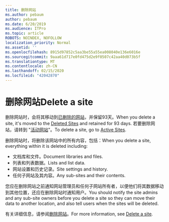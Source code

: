 ```yaml
---
title: 删除网站
ms.author: pebaum
author: pebaum
ms.date: 6/20/2019
ms.audience: ITPro
ms.topic: article
ROBOTS: NOINDEX, NOFOLLOW
localization_priority: Normal
ms.assetid: ''
ms.openlocfilehash: 8915d97852c5aa3be55a55ea008040e136e6016e
ms.sourcegitcommit: 9aaa61d717e0fd475d2e9f0507c42aa40d073b5f
ms.translationtype: MT
ms.contentlocale: zh-CN
ms.lasthandoff: 02/15/2020
ms.locfileid: "42042870"
---
```

# <a name="delete-a-site"></a><span data-ttu-id="632c4-102">删除网站</span><span class="sxs-lookup"><span data-stu-id="632c4-102">Delete a site</span></span>

<span data-ttu-id="632c4-103">删除网站时，会将其移动到[已删除的网站](https://admin.microsoft.com/sharepoint?page=recyclebin&modern=true)，并保留93天。</span><span class="sxs-lookup"><span data-stu-id="632c4-103">When you delete a site, it's moved to the [Deleted Sites](https://admin.microsoft.com/sharepoint?page=recyclebin&modern=true) and retained for 93 days.</span></span> <span data-ttu-id="632c4-104">若要删除网站，请转到 "[活动网站](https://admin.microsoft.com/sharepoint?page=sitemanagement&modern=true)"。</span><span class="sxs-lookup"><span data-stu-id="632c4-104">To delete a site, go to [Active Sites](https://admin.microsoft.com/sharepoint?page=sitemanagement&modern=true).</span></span> 

<span data-ttu-id="632c4-105">删除网站时，将删除该网站中的所有内容，包括：</span><span class="sxs-lookup"><span data-stu-id="632c4-105">When you delete a site, everything within it is deleted including:</span></span>

- <span data-ttu-id="632c4-106">文档库和文件。</span><span class="sxs-lookup"><span data-stu-id="632c4-106">Document libraries and files.</span></span>
- <span data-ttu-id="632c4-107">列表和列表数据。</span><span class="sxs-lookup"><span data-stu-id="632c4-107">Lists and list data.</span></span>
- <span data-ttu-id="632c4-108">网站设置和历史记录。</span><span class="sxs-lookup"><span data-stu-id="632c4-108">Site settings and history.</span></span>
- <span data-ttu-id="632c4-109">任何子网站及其内容。</span><span class="sxs-lookup"><span data-stu-id="632c4-109">Any sub-sites and their contents.</span></span>

<span data-ttu-id="632c4-110">您应在删除网站之前通知网站管理员和任何子网站所有者，以便他们将其数据移动到其他位置，还应在删除网站时通知用户。</span><span class="sxs-lookup"><span data-stu-id="632c4-110">You should notify the site admins and any sub-site owners before you delete a site so they can move their data to another location, and also tell users when the sites will be deleted.</span></span>

<span data-ttu-id="632c4-111">有关详细信息，请参阅[删除网站](https://docs.microsoft.com/sharepoint/delete-site-collection)。</span><span class="sxs-lookup"><span data-stu-id="632c4-111">For more information, see [Delete a site](https://docs.microsoft.com/sharepoint/delete-site-collection).</span></span>
